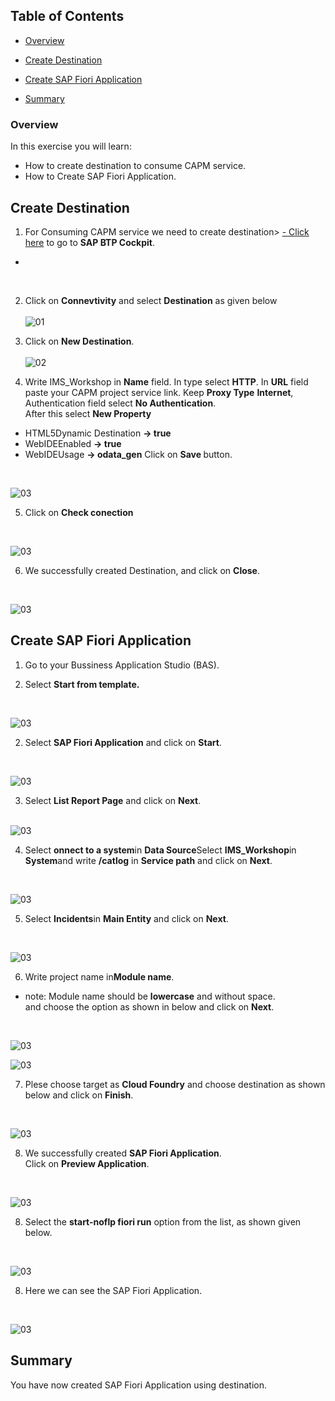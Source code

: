 ## Table of Contents
 - [Overview](#overview)
 - [Create Destination](#destination)
 - [Create SAP Fiori Application](#FioriApp)


 - [Summary](#summary)

### Overview <a name="overview"></a>

In this exercise you will learn:

- How to create destination to consume CAPM service.
- How to Create SAP Fiori Application.


## Create Destination <a name="destination"></a>

1. For Consuming CAPM service we need to create destination> [- Click here](https://emea.cockpit.btp.cloud.sap/cockpit/#/globalaccount/af288739-c527-4b65-b66d-0ed5e4010878/subaccount/d8241bf3-e68c-436e-a074-ced1e90d59ed/subaccountoverview) to go to <b>SAP BTP Cockpit</b>. <br>
-   
<br>

2. Click on <b>Connevtivity</b> and select <b>Destination</b> as given below<br><br>
    ![01](./images//01.png)

3. Click on <b>New Destination</b>.<br><br>
    ![02](./images//02.png)

4. Write IMS_Workshop in <b>Name</b> field. In type select <b>HTTP</b>. In <b>URL</b> field paste your CAPM project service link. Keep <b>Proxy Type</b> <b>Internet</b>, Authentication field select <b>No Authentication</b>.<br>
After this select <b>New Property</b>
- HTML5Dynamic Destination <b>-> true</b>
- WebIDEEnabled <b>-> true</b>
- WebIDEUsage <b>-> odata_gen</b>
Click on <b>Save </b>button.
<br>

![03](./images//03.png)


5. Click on <b>Check conection</b>
<br>

![03](./images//06.png)

6. We successfully created Destination, and click on <b>Close</b>.
<br>

![03](./images//07.png)

## Create SAP Fiori Application <a name="FioriApp"></a>

1. Go to your Bussiness Application Studio (BAS).

2. Select <b>Start from template.</b>
<br>

![03](./images//08.png)

2. Select <b>SAP Fiori Application</b> and click on <b>Start</b>.
<br>

![03](./images//04.png)

3. Select <b>List Report Page</b> and click on <b>Next</b>.
<br><br>

![03](./images//05.png)

4. Select <b>onnect to a system</b>in <b>Data Source</b>Select <b>IMS_Workshop</b>in <b>System</b>and write <b>/catlog</b> in <b>Service path</b> and click on <b>Next</b>.
<br>

![03](./images//09.png)

5. Select <b>Incidents</b>in <b>Main Entity</b> and click on <b>Next</b>.
<br>

![03](./images//10.png)

6. Write  project name in<b>Module name</b>.<br>
- note: Module name should be <b>lowercase</b> and without space.<br>
and choose the option as shown in below and click on <b>Next</b>.
<br>

![03](./images//11.png)
<br>

![03](./images//12.png)

7. Plese choose target as <b>Cloud Foundry</b> and choose destination as shown below and click on <b>Finish</b>.
<br>

![03](./images//13.png)

8. We successfully created <b>SAP Fiori Application</b>.<br>
Click on <b>Preview Application</b>.
<br>

![03](./images//15.png)

8. Select the <b>start-noflp fiori run</b> option from the list, as shown given below.
<br>

![03](./images//16.png)

8. Here we can see the  SAP Fiori Application. 
<br>

![03](./images//17.png)

## Summary <a name="summary"></a>

You have now created SAP Fiori Application using destination.